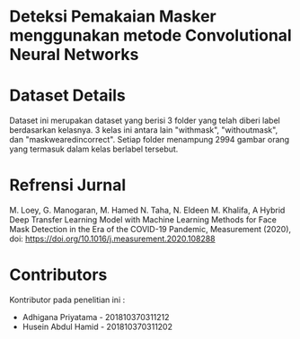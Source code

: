 # Deteksi Pemakaian Masker menggunakan metode Convolutional Neural Networks
# Dataset Details
Dataset ini merupakan dataset yang berisi 3 folder yang telah diberi label berdasarkan kelasnya. 3 kelas ini antara lain "withmask", "withoutmask", dan
"maskwearedincorrect". Setiap folder menampung 2994 gambar orang yang termasuk dalam kelas berlabel tersebut.
# Refrensi Jurnal
M. Loey, G. Manogaran, M. Hamed N. Taha, N. Eldeen M. Khalifa, A Hybrid Deep
Transfer Learning Model with Machine Learning Methods for Face Mask Detection in the Era of the COVID-19
Pandemic, Measurement (2020), doi: https://doi.org/10.1016/j.measurement.2020.108288
# Contributors
Kontributor pada penelitian ini :
* Adhigana Priyatama - 201810370311212
* Husein Abdul Hamid - 201810370311202
